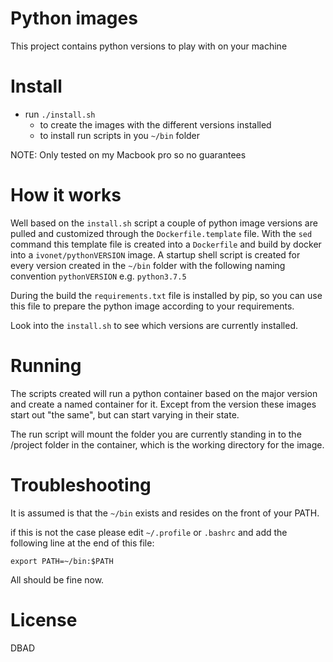 # Python images

This project contains python versions to play with on your machine

# Install

* run `./install.sh` 
    * to create the images with the different versions installed
    * to install run scripts in you `~/bin` folder
    
NOTE: Only tested on my Macbook pro so no guarantees
    
# How it works

Well based on the `install.sh` script a couple of python image versions are pulled and customized
through the `Dockerfile.template` file. With the `sed` command this template file is created into a 
`Dockerfile` and build by docker into a `ivonet/pythonVERSION` image.
A startup shell script is created for every version created in the `~/bin` folder with the following
naming convention `pythonVERSION` e.g. `python3.7.5`

During the build the `requirements.txt` file is installed by pip, so you can use this file to prepare the 
python image according to your requirements.

Look into the `install.sh` to see which versions are currently installed.

# Running

The scripts created will run a python container based on the major version and create a 
named container for it. Except from the version these images start out "the same", but
can start varying in their state.

The run script will mount the folder you are currently standing in to the /project folder
in the container, which is the working directory for the image.

# Troubleshooting

It is assumed is that the `~/bin` exists and resides on the front of your PATH.

if this is not the case please edit `~/.profile` or `.bashrc` and add the following line
at the end of this file:

    export PATH=~/bin:$PATH

All should be fine now.

# License

DBAD
